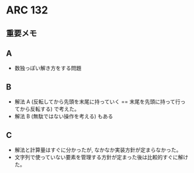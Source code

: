 # ARC 132

## 重要メモ

## A

- 数独っぽい解き方をする問題

## B

- 解法 A (反転してから先頭を末尾に持っていく == 末尾を先頭に持って行ってから反転する) で考えた。
- 解法 B (無駄ではない操作を考える) もある

## C

- 解法と計算量はすぐに分かったが, なかなか実装方針が定まらなかった。
- 文字列で使っていない要素を管理する方針が定まった後は比較的すぐに解けた。
